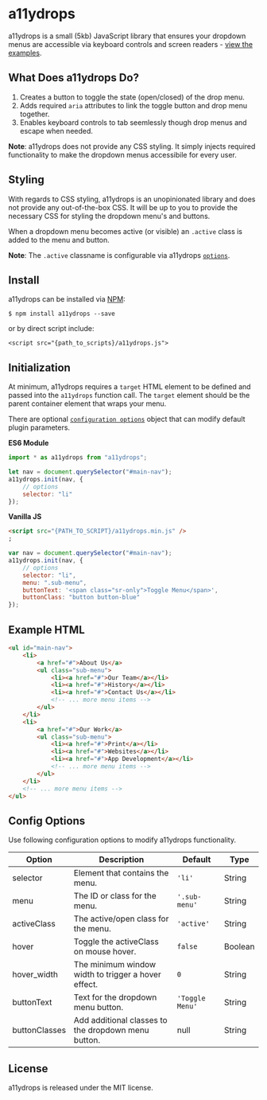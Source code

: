 # a11ydrops

a11ydrops is a small (5kb) JavaScript library that ensures your dropdown menus are accessible via keyboard controls and screen readers - [view the examples](https://dcooney.github.io/a11ydrops/example/).

## What Does a11ydrops Do?

1. Creates a button to toggle the state (open/closed) of the drop menu.
2. Adds required `aria` attributes to link the toggle button and drop menu together.
3. Enables keyboard controls to tab seemlessly though drop menus and escape when needed.

**Note**: a11ydrops does not provide any CSS styling. It simply injects required functionality to make the dropdown menus accessibile for every user.

## Styling

With regards to CSS styling, a11ydrops is an unopinionated library and does not provide any out-of-the-box CSS. It will be up to you to provide the necessary CSS for styling the dropdown menu's and buttons.

When a dropdown menu becomes active (or visible) an `.active` class is added to the menu and button.

**Note**: The `.active` classname is configurable via a11ydrops [`options`](#config-options).

## Install

a11ydrops can be installed via [NPM](https://www.npmjs.com/package/a11ydrops):

`$ npm install a11ydrops --save`

or by direct script include:

`<script src="{path_to_scripts}/a11ydrops.js">`

## Initialization

At minimum, a11ydrops requires a `target` HTML element to be defined and passed into the `a11ydrops` function call.
The `target` element should be the parent container element that wraps your menu.

There are optional [`configuration options`](#config-options) object that can modify default plugin parameters.

**ES6 Module**

```javascript
import * as a11ydrops from "a11ydrops";

let nav = document.querySelector("#main-nav");
a11ydrops.init(nav, {
	// options
	selector: "li"
});
```

**Vanilla JS**

```html
<script src="{PATH_TO_SCRIPT}/a11ydrops.min.js" />
;
```

```javascript
var nav = document.querySelector("#main-nav");
a11ydrops.init(nav, {
	// options
	selector: "li",
	menu: ".sub-menu",
	buttonText: '<span class="sr-only">Toggle Menu</span>',
	buttonClass: "button button-blue"
});
```

## Example HTML

```html
<ul id="main-nav">
	<li>
		<a href="#">About Us</a>
		<ul class="sub-menu">
			<li><a href="#">Our Team</a></li>
			<li><a href="#">History</a></li>
			<li><a href="#">Contact Us</a></li>
			<!-- ... more menu items -->
		</ul>
	</li>
	<li>
		<a href="#">Our Work</a>
		<ul class="sub-menu">
			<li><a href="#">Print</a></li>
			<li><a href="#">Websites</a></li>
			<li><a href="#">App Development</a></li>
			<!-- ... more menu items -->
		</ul>
	</li>
	<!-- ... more menu items -->
</ul>
```

## Config Options

Use following configuration options to modify a11ydrops functionality.

| Option        | Description                                         | Default         | Type    |
| ------------- | --------------------------------------------------- | --------------- | ------- |
| selector      | Element that contains the menu.                     | `'li'`          | String  |
| menu          | The ID or class for the menu.                       | `'.sub-menu'`   | String  |
| activeClass   | The active/open class for the menu.                 | `'active'`      | String  |
| hover         | Toggle the activeClass on mouse hover.              | `false`         | Boolean |
| hover_width   | The minimum window width to trigger a hover effect. | `0`             | String  |
| buttonText    | Text for the dropdown menu button.                  | `'Toggle Menu'` | String  |
| buttonClasses | Add additional classes to the dropdown menu button. | null            | String  |

## License

a11ydrops is released under the MIT license.
